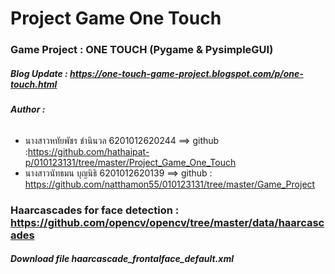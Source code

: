 # Project Game One Touch
### Game Project : ONE TOUCH (Pygame & PysimpleGUI)
##### Blog Update : https://one-touch-game-project.blogspot.com/p/one-touch.html
###### **Author :**
* นางสาวหทัยพัชร ชำนินวล 6201012620244   ==>   github :https://github.com/hathaipat-p/010123131/tree/master/Project_Game_One_Touch
* นางสาวนัทธมน บุญนิธิ  6201012620139     ==>   github :  https://github.com/natthamon55/010123131/tree/master/Game_Project
### Haarcascades for face detection : https://github.com/opencv/opencv/tree/master/data/haarcascades
##### Download file haarcascade_frontalface_default.xml
